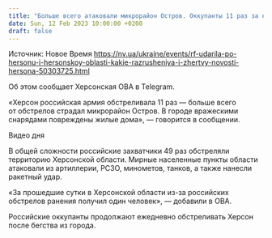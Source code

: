 ```yaml
---
title: "Больше всего атаковали микрорайон Остров. Оккупанты 11 раз за ночь били по Херсону"
date: Sun, 12 Feb 2023 10:00:00 +0200
draft: false
---
```

Источник: Новое Время https://nv.ua/ukraine/events/rf-udarila-po-hersonu-i-hersonskoy-oblasti-kakie-razrusheniya-i-zhertvy-novosti-hersona-50303725.html


Об этом сообщает Херсонская ОВА в Telegram.

«Херсон российская армия обстреливала 11 раз — больше всего от обстрелов страдал микрорайон Остров. В городе вражескими снарядами повреждены жилые дома», — говорится в сообщении.

  Видео дня   

В общей сложности российские захватчики 49 раз обстреляли территорию Херсонской области. Мирные населенные пункты области атаковали из артиллерии, РСЗО, минометов, танков, а также нанесли ракетный удар.

«За прошедшие сутки в Херсонской области из-за российских обстрелов ранения получил один человек», — добавили в ОВА.

Российские оккупанты продолжают ежедневно обстреливать Херсон после бегства из города.
